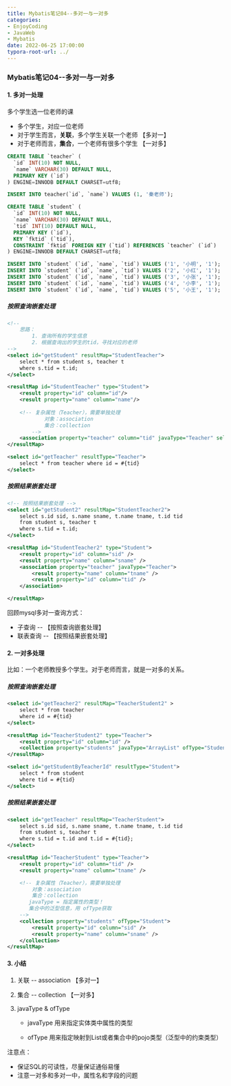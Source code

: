 ```yaml
---
title: Mybatis笔记04--多对一与一对多
categories: 
- EnjoyCoding
- JavaWeb
- Mybatis
date: 2022-06-25 17:00:00
typora-root-url: ../
---
```


### Mybatis笔记04--多对一与一对多

#### 1. 多对一处理

多个学生选一位老师的课

- 多个学生，对应一位老师
- 对于学生而言，**关联**，多个学生关联一个老师 【多对一】
- 对于老师而言，**集合**，一个老师有很多个学生 【一对多】

```sql
CREATE TABLE `teacher` (
  `id` INT(10) NOT NULL,
  `name` VARCHAR(30) DEFAULT NULL,
  PRIMARY KEY (`id`)
) ENGINE=INNODB DEFAULT CHARSET=utf8;

INSERT INTO teacher(`id`, `name`) VALUES (1, '秦老师'); 

CREATE TABLE `student` (
  `id` INT(10) NOT NULL,
  `name` VARCHAR(30) DEFAULT NULL,
  `tid` INT(10) DEFAULT NULL,
  PRIMARY KEY (`id`),
  KEY `fktid` (`tid`),
  CONSTRAINT `fktid` FOREIGN KEY (`tid`) REFERENCES `teacher` (`id`)
) ENGINE=INNODB DEFAULT CHARSET=utf8;

INSERT INTO `student` (`id`, `name`, `tid`) VALUES ('1', '小明', '1'); 
INSERT INTO `student` (`id`, `name`, `tid`) VALUES ('2', '小红', '1'); 
INSERT INTO `student` (`id`, `name`, `tid`) VALUES ('3', '小张', '1'); 
INSERT INTO `student` (`id`, `name`, `tid`) VALUES ('4', '小李', '1'); 
INSERT INTO `student` (`id`, `name`, `tid`) VALUES ('5', '小王', '1');
```

##### 按照查询嵌套处理

```xml
<!--
    思路：
        1. 查询所有的学生信息
        2. 根据查询出的学生的tid，寻找对应的老师
-->
<select id="getStudent" resultMap="StudentTeacher">
    select * from student s, teacher t
    where s.tid = t.id;
</select>

<resultMap id="StudentTeacher" type="Student">
    <result property="id" column="id"/>
    <result property="name" column="name"/>
    
    <!-- 复杂属性（Teacher），需要单独处理
            对象：association
            集合：collection
        -->
    <association property="teacher" column="tid" javaType="Teacher" select="getTeacher" />
</resultMap>

<select id="getTeacher" resultType="Teacher">
    select * from teacher where id = #{tid}
</select>
```

##### 按照结果嵌套处理

```xml
<!-- 按照结果嵌套处理 -->
<select id="getStudent2" resultMap="StudentTeacher2">
    select s.id sid, s.name sname, t.name tname, t.id tid
    from student s, teacher t
    where s.tid = t.id;
</select>

<resultMap id="StudentTeacher2" type="Student">
    <result property="id" column="sid" />
    <result property="name" column="sname" />
    <association property="teacher" javaType="Teacher">
        <result property="name" column="tname" />
        <result property="id" column="tid" />
    </association>

</resultMap>
```



回顾mysql多对一查询方式：

- 子查询	-- 【按照查询嵌套处理】
- 联表查询  -- 【按照结果嵌套处理】

#### 2. 一对多处理

比如：一个老师教授多个学生。对于老师而言，就是一对多的关系。

##### 按照查询嵌套处理

```xml
<select id="getTeacher2" resultMap="TeacherStudent2" >
    select * from teacher
    where id = #{tid}
</select>

<resultMap id="TeacherStudent2" type="Teacher">
    <result property="id" column="id" />
    <collection property="students" javaType="ArrayList" ofType="Student" select="getStudentByTeacherId" column="id" />
</resultMap>

<select id="getStudentByTeacherId" resultType="Student">
    select * from student
    where tid = #{tid}
</select>
```

##### 按照结果嵌套处理

```xml
<select id="getTeacher" resultMap="TeacherStudent">
    select s.id sid, s.name sname, t.name tname, t.id tid
    from student s, teacher t
    where s.tid = t.id and t.id = #{tid};
</select>

<resultMap id="TeacherStudent" type="Teacher">
    <result property="id" column="tid" />
    <result property="name" column="tname" />

    <!-- 复杂属性（Teacher），需要单独处理
        对象：association
        集合：collection
       javaType = 指定属性的类型！
       集合中的泛型信息，用 ofType获取
    -->
    <collection property="students" ofType="Student">
        <result property="id" column="sid" />
        <result property="name" column="sname" />
    </collection>
</resultMap>
```

#### 3. 小结

1. 关联 -- association 【多对一】

2. 集合 -- collection  【一对多】

3. javaType   &   ofType

   - javaType  用来指定实体类中属性的类型

   - ofType 用来指定映射到List或者集合中的pojo类型（泛型中的约束类型）

注意点：

- 保证SQL的可读性，尽量保证通俗易懂
- 注意一对多和多对一中，属性名和字段的问题

   
